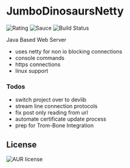 # JumboDinosaursNetty
![Rating](https://img.shields.io/badge/Rating-1%2F5-Red)
![Sauce](https://img.shields.io/badge/100%25-Spaghetti%20Code-orange)
![Build Status](https://img.shields.io/badge/Build-Failed-red)

Java Based Web Server

- uses netty for non io blocking connections
- console commands
- https connections
- linux support

### Todos
- switch project over to devlib
- stream line connection protocols
- fix post only reading from url
- automate certificate update process
- prep for Trom-Bone Integration

License
----
![AUR license](https://img.shields.io/badge/License-MIT-blue)
